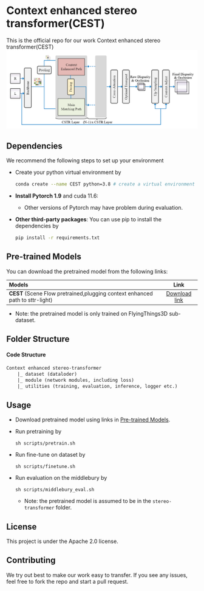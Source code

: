 # Context enhanced stereo transformer(CEST)



This is the official repo for our work Context enhanced stereo transformer(CEST)
![](media/netowrk.png)





## Dependencies
We recommend the following steps to set up your environment
- Create your python virtual environment by 
    ``` sh
    conda create --name CEST python=3.8 # create a virtual environment called "CEST" with python version 3.8
    ```
    
- **Install Pytorch 1.9** and cuda 11.6: 
  - Other versions of Pytorch may have problem during evaluation.
  
- **Other third-party packages**: You can use pip to install the dependencies by 
    ```sh
    pip install -r requirements.txt
    ``` 

## Pre-trained Models
You can download the pretrained model from the following links:

| Models                                                                        |  Link    | 
|:------------------------------------------------------------------------------|:---------:|
| **CEST** (Scene Flow pretrained,plugging context enhanced path to sttr-light) |  [Download link](https://drive.google.com/file/d/1sfBytVVHFPj7GjHQkSu3VwBnpruCWfiB/view?usp=sharing)    |
- Note: the pretrained model is only trained on FlyingThings3D sub-dataset. 

## Folder Structure
#### Code Structure
```
Context enhanced stereo-transformer
    |_ dataset (dataloder)
    |_ module (network modules, including loss)
    |_ utilities (training, evaluation, inference, logger etc.)
```
 


## Usage


- Download pretrained model using links in [Pre-trained Models](https://drive.google.com/file/d/1sfBytVVHFPj7GjHQkSu3VwBnpruCWfiB/view?usp=sharing).
- Run pretraining by
    ```
    sh scripts/pretrain.sh
    ```

- Run fine-tune on dataset by
    ```
    sh scripts/finetune.sh
    ```
  
- Run evaluation on the  middlebury  by
    ```
    sh scripts/middlebury_eval.sh
    ```
    - Note: the pretrained model is assumed to be in the `stereo-transformer` folder. 



    
## License
This project is under the Apache 2.0 license. 
 
## Contributing
We try out best to make our work easy to transfer. If you see any issues, feel free to fork the repo and start a pull request. 


